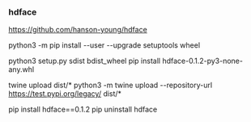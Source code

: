 ### hdface

https://github.com/hanson-young/hdface


python3 -m pip install --user --upgrade setuptools wheel

python3 setup.py sdist bdist_wheel
pip install hdface-0.1.2-py3-none-any.whl 

twine upload dist/*
python3 -m twine upload --repository-url https://test.pypi.org/legacy/ dist/*


pip install hdface==0.1.2
pip uninstall hdface